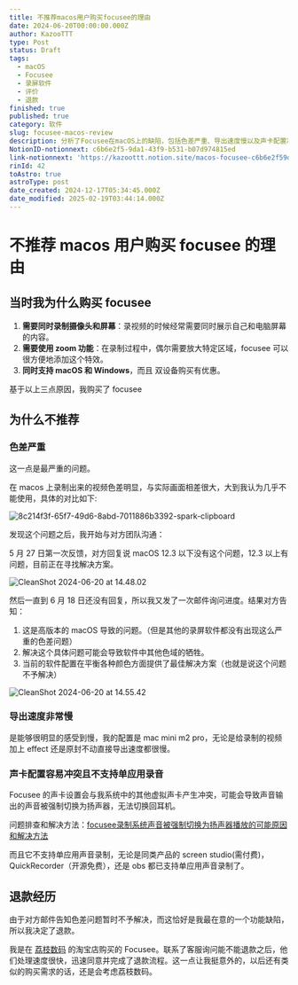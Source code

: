 ```yaml
---
title: 不推荐macos用户购买focusee的理由
date: 2024-06-20T00:00:00.000Z
author: KazooTTT
type: Post
status: Draft
tags:
  - macOS
  - Focusee
  - 录屏软件
  - 评价
  - 退款
finished: true
published: true
category: 软件
slug: focusee-macos-review
description: 分析了Focusee在macOS上的缺陷，包括色差严重、导出速度慢以及声卡配置冲突等问题，并分享了作者的退款经历。
NotionID-notionnext: c6b6e2f5-9da1-43f9-b531-b07d974815ed
link-notionnext: 'https://kazoottt.notion.site/macos-focusee-c6b6e2f59da143f9b531b07d974815ed'
rinId: 42
toAstro: true
astroType: post
date_created: 2024-12-17T05:34:45.000Z
date_modified: 2025-02-19T03:44:14.000Z
---
```


# 不推荐 macos 用户购买 focusee 的理由

## 当时我为什么购买 focusee

1. **需要同时录制摄像头和屏幕**：录视频的时候经常需要同时展示自己和电脑屏幕的内容。
2. **需要使用 zoom 功能**：在录制过程中，偶尔需要放大特定区域，focusee 可以很方便地添加这个特效。
3. **同时支持 macOS 和 Windows**，而且
   双设备购买有优惠。

基于以上三点原因，我购买了 focusee

## 为什么不推荐

### 色差严重

这一点是最严重的问题。

在 macos 上录制出来的视频色差明显，与实际画面相差很大，大到我认为几乎不能使用，具体的对比如下:

![8c214f3f-65f7-49d6-8abd-7011886b3392-spark-clipboard](<https://pictures.kazoottt.top/2024/06/20240620-f8632859027aa520b2acfe05f8010997.jpg>)

发现这个问题之后，我开始与对方团队沟通：

5 月 27 日第一次反馈，对方回复说 macOS 12.3 以下没有这个问题，12.3 以上有问题，目前正在寻找解决方案。

![CleanShot 2024-06-20 at 14.48.02](<https://pictures.kazoottt.top/2024/06/20240620-7c6bb9ad347fed77aba7ee6ec6316dd0.png>)

然后一直到 6 月 18 日还没有回复，所以我又发了一次邮件询问进度。结果对方告知：

1. 这是高版本的 macOS 导致的问题。（但是其他的录屏软件都没有出现这么严重的色差问题）
2. 解决这个具体问题可能会导致软件中其他色域的牺牲。
3. 当前的软件配置在平衡各种颜色方面提供了最佳解决方案（也就是说这个问题不予解决）

![CleanShot 2024-06-20 at 14.55.42](<https://pictures.kazoottt.top/2024/06/20240620-0edca0a2dee7d10c1877c25a3aa1fbd3.png>)

### 导出速度非常慢

是能够很明显的感受到慢，我的配置是 mac mini m2 pro，无论是给录制的视频加上 effect 还是原封不动直接导出速度都很慢。

### 声卡配置容易冲突且不支持单应用录音

Focusee 的声卡设置会与我系统中的其他虚拟声卡产生冲突，可能会导致声音输出的声音被强制切换为扬声器，无法切换回耳机。

问题排查和解决方法：[focusee录制系统声音被强制切换为扬声器播放的可能原因和解决方法](/notes/possible-causes-and-solutions-for-focusee-switching-system-audio-to-speaker-playback-forcibly)

而且它不支持单应用声音录制，无论是同类产品的 screen studio(需付费)，QuickRecorder（开源免费），还是 obs 都已支持单应用声音录制了。

## 退款经历

由于对方邮件告知色差问题暂时不予解决，而这恰好是我最在意的一个功能缺陷，所以我决定了退款。

我是在 [荔枝数码](<https://lizhi.shop/>) 的淘宝店购买的 Focusee。联系了客服询问能不能退款之后，他们处理速度很快，迅速同意并完成了退款流程。这一点让我挺意外的，以后还有类似的购买需求的话，还是会考虑荔枝数码。
